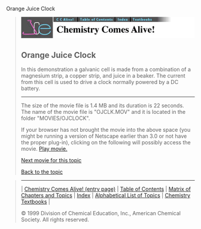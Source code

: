 





 Orange Juice Clock
 



> ![Chemistry Comes Alive!](ccahead.gif)
> 
> 
> 
> 
> 
> 
> 
> 
> 
> ## Orange Juice Clock
> 
> 
> 
> 
> 
> 
> 
> 
>   
> 
> 
> 
> 
> 
>  In this demonstration a galvanic cell is made from a combination of a magnesium strip, a copper strip, and juice in a beaker. The current from this cell is used to drive a clock normally powered by a DC battery.
>  
> 
> 
> 
> 
> 
> 
> 
> ---
> 
> 
>  The size of the movie file is 1.4 MB and its duration is 22 seconds. 
The name of the movie file is "OJCLK.MOV" 
and it is located in the folder "MOVIES/OJCLOCK".
>  
> 
> 
> 
>  If your browser has not brought the movie into the above space
(you might be running a version of Netscape earlier than 3.0 or
not have the proper plug-in), clicking on the following will
possibly access the movie.
>  [Play movie.](../../MOVIES/OJCLOCK/OJCLK.MOV) 
> 
> 
> 
> 
> [Next movie for this topic](../../MVHTM/OJCLOCK/OJCLK1.HTM) 
> 
> 
> 
> 
> 
> 
> 
> [Back to the topic](../../MAIN/OJCLOCK/PAGE1.HTM)



> ---
> 
> 
>  |
>  [Chemistry Comes Alive! (entry page)](../../INDEX.HTM) 
>  |
>  [Table of Contents](../../CONTENTS.HTM) 
>  |
>  [Matrix of Chapters and Topics](../../MATRIX.HTM) 
>  |
>  [Index](../../WORDS.HTM) 
>  |
>  [Alphabetical List of Topics](../../ALPHATOP.HTM) 
>  |
>  [Chemistry Textbooks](../../BOOKS.HTM) 
>  |
>  
>  © 1999 Division of Chemical Education, Inc.,
American Chemical Society. All rights reserved.





